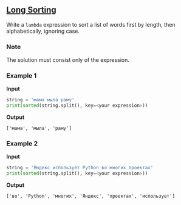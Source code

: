 ## [Long Sorting](../../../solutions/4.2/42_h.py)

Write a `lambda` expression to sort a list of words first by length, then alphabetically, ignoring case.

### Note

The solution must consist only of the expression.

### Example 1

__Input__
```python
string = 'мама мыла раму'
print(sorted(string.split(), key=<your expression>))
```

__Output__
```plaintext
['мама', 'мыла', 'раму']
```

### Example 2

__Input__
```python
string = 'Яндекс использует Python во многих проектах'
print(sorted(string.split(), key=<your expression>))
```

__Output__
```plaintext
['во', 'Python', 'многих', 'Яндекс', 'проектах', 'использует']
```
